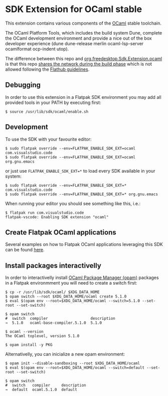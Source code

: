 # SDK Extension for OCaml stable

This extension contains various components of the [OCaml](https://ocaml.org/) stable toolchain.

The OCaml Platform Tools, which includes the build system Dune, complete the OCaml development environment and provide a nice out of the box developer experience (dune dune-release merlin ocaml-lsp-server ocamlformat ocp-indent utop).

The difference between this repo and [org.freedesktop.Sdk.Extension.ocaml](https://github.com/josecastillolema/org.freedesktop.Sdk.Extension.ocaml) is that this repo [shares the network during the build phase](https://github.com/josecastillolema/org.freedesktop.Sdk.Extension.ocaml_local/blob/master/org.freedesktop.Sdk.Extension.ocaml.yaml#L58) which is not allowed following the [Flathub guidelines](https://docs.flathub.org/docs/for-app-authors/requirements#stable-releases-reproducible-builds).


## Debugging

In order to use this extension in a Flatpak SDK environment you may add all provided tools in your PATH by executing first:
```
$ source /usr/lib/sdk/ocaml/enable.sh
```

## Development
To use the SDK with your favourite editor:
```
$ sudo flatpak override --env=FLATPAK_ENABLE_SDK_EXT=ocaml com.visualstudio.code
$ sudo flatpak override --env=FLATPAK_ENABLE_SDK_EXT=ocaml org.gnu.emacs
```

or just use `FLATPAK_ENABLE_SDK_EXT=*` to load every SDK available in your system:
```
$ sudo flatpak override --env=FLATPAK_ENABLE_SDK_EXT=* com.visualstudio.code
$ sudo flatpak override --env=FLATPAK_ENABLE_SDK_EXT=* org.gnu.emacs
```

When running your editor you should see something like this, i.e.:
```
$ flatpak run com.visualstudio.code
flatpak-vscode: Enabling SDK extension "ocaml"
```

## Create Flatpak OCaml applications

Several examples on how to Flatpak OCaml applications leveraging this SDK can be found [here](https://github.com/josecastillolema/flatpak-ocaml-examples).

## Install packages interactivelly

In order to interactivelly install [OCaml Package Manager (opam)](https://opam.ocaml.org/) packages in a Flatpak environmment you will need to create a switch first:
```
$ cp -r /usr/lib/sdk/ocaml/ $XDG_DATA_HOME
$ opam switch --root $XDG_DATA_HOME/ocaml create 5.1.0 
$ eval $(opam env --root=$XDG_DATA_HOME/ocaml --switch=5.1.0 --set-root --set-switch)

$ opam switch
#  switch  compiler                   description
→  5.1.0   ocaml-base-compiler.5.1.0  5.1.0

$ ocaml --version
The OCaml toplevel, version 5.1.0

$ opam install -y PKG  
```

Alternativelly, you can inicialize a new opam environment:
```
$ opam init --disable-sandboxing --root $XDG_DATA_HOME/ocaml
$ eval $(opam env --root=$XDG_DATA_HOME/ocaml --switch=default --set-root --set-switch)

$ opam switch
#  switch   compiler     description
→  default  ocaml.5.1.0  default
```
